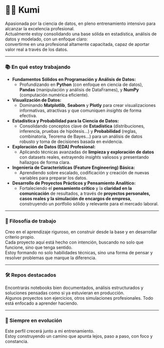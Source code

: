 # 👩‍💻 Kumi 

Apasionada por la ciencia de datos, en pleno entrenamiento intensivo para alcanzar la excelencia profesional.  
Actualmente estoy consolidando una base sólida en estadística, análisis de datos y modelado, con un enfoque claro:  
convertirme en una profesional altamente capacitada, capaz de aportar valor real a través de los datos.

---

### 📚 En qué estoy trabajando

- **Fundamentos Sólidos en Programación y Análisis de Datos:**
    - Profundizando en **Python** (con enfoque en ciencia de datos), **Pandas** (manipulación y análisis de DataFrames), y **NumPy** (computación numérica eficiente).
- **Visualización de Datos:**
    - Dominando **Matplotlib**, **Seaborn** y **Plotly** para crear visualizaciones informativas, atractivas y que comuniquen *insights* de forma efectiva.
- **Estadística y Probabilidad para la Ciencia de Datos:**
    - Consolidando conceptos clave de **Estadística** (distribuciones, inferencia, pruebas de hipótesis...) y **Probabilidad** (reglas, combinatoria, Teorema de Bayes...) para un análisis de datos robusto y toma de decisiones basada en evidencia.
- **Exploración de Datos (EDA) Profesional:**
    - Aplicando técnicas avanzadas de **limpieza y exploración de datos** con datasets reales, extrayendo *insights* valiosos y presentando hallazgos de forma clara.
- **Ingeniería de Características (Feature Engineering) Básica:**
    - Aprendiendo sobre escalado, codificación y creación de nuevas variables para preparar los datos.
- **Desarrollo de Proyectos Prácticos y Pensamiento Analítico:**
    - Fortaleciendo el **pensamiento crítico** y la **claridad en la comunicación** de resultados, a través de **proyectos personales, casos reales y la simulación de encargos de empresa**, construyendo un portfolio sólido y relevante para el mercado laboral.

---

### 🧭 Filosofía de trabajo

Creo en el aprendizaje riguroso, en construir desde la base y en desarrollar criterio propio.  
Cada proyecto aquí está hecho con intención, buscando no solo que funcione, sino que tenga sentido.  
Estoy formando no solo habilidades técnicas, sino una forma de pensar y resolver problemas que marque la diferencia.

---

### 🛠️ Repos destacados

Encontrarás notebooks bien documentados, análisis estructurados y soluciones pensadas como si ya estuvieran en producción.  
Algunos proyectos son ejercicios, otros simulaciones profesionales. Todo está enfocado a aprender haciendo.

---

### 🌱 Siempre en evolución

Este perfil crecerá junto a mi entrenamiento.  
Estoy construyendo un camino que apunta lejos, paso a paso, con foco y constancia.


